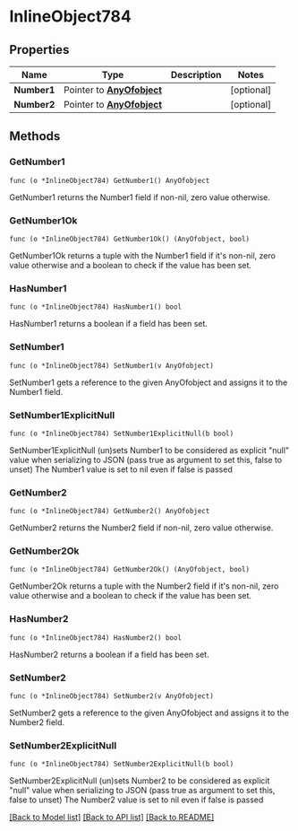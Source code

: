 # InlineObject784

## Properties

Name | Type | Description | Notes
------------ | ------------- | ------------- | -------------
**Number1** | Pointer to [**AnyOfobject**](anyOf&lt;object&gt;.md) |  | [optional] 
**Number2** | Pointer to [**AnyOfobject**](anyOf&lt;object&gt;.md) |  | [optional] 

## Methods

### GetNumber1

`func (o *InlineObject784) GetNumber1() AnyOfobject`

GetNumber1 returns the Number1 field if non-nil, zero value otherwise.

### GetNumber1Ok

`func (o *InlineObject784) GetNumber1Ok() (AnyOfobject, bool)`

GetNumber1Ok returns a tuple with the Number1 field if it's non-nil, zero value otherwise
and a boolean to check if the value has been set.

### HasNumber1

`func (o *InlineObject784) HasNumber1() bool`

HasNumber1 returns a boolean if a field has been set.

### SetNumber1

`func (o *InlineObject784) SetNumber1(v AnyOfobject)`

SetNumber1 gets a reference to the given AnyOfobject and assigns it to the Number1 field.

### SetNumber1ExplicitNull

`func (o *InlineObject784) SetNumber1ExplicitNull(b bool)`

SetNumber1ExplicitNull (un)sets Number1 to be considered as explicit "null" value
when serializing to JSON (pass true as argument to set this, false to unset)
The Number1 value is set to nil even if false is passed
### GetNumber2

`func (o *InlineObject784) GetNumber2() AnyOfobject`

GetNumber2 returns the Number2 field if non-nil, zero value otherwise.

### GetNumber2Ok

`func (o *InlineObject784) GetNumber2Ok() (AnyOfobject, bool)`

GetNumber2Ok returns a tuple with the Number2 field if it's non-nil, zero value otherwise
and a boolean to check if the value has been set.

### HasNumber2

`func (o *InlineObject784) HasNumber2() bool`

HasNumber2 returns a boolean if a field has been set.

### SetNumber2

`func (o *InlineObject784) SetNumber2(v AnyOfobject)`

SetNumber2 gets a reference to the given AnyOfobject and assigns it to the Number2 field.

### SetNumber2ExplicitNull

`func (o *InlineObject784) SetNumber2ExplicitNull(b bool)`

SetNumber2ExplicitNull (un)sets Number2 to be considered as explicit "null" value
when serializing to JSON (pass true as argument to set this, false to unset)
The Number2 value is set to nil even if false is passed

[[Back to Model list]](../README.md#documentation-for-models) [[Back to API list]](../README.md#documentation-for-api-endpoints) [[Back to README]](../README.md)


